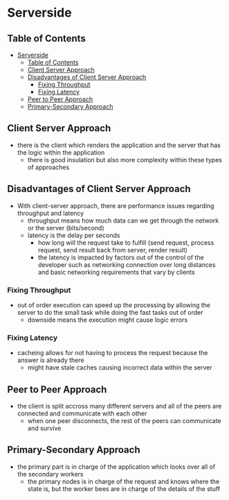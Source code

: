 # Serverside

## Table of Contents

- [Serverside](#serverside)
  - [Table of Contents](#table-of-contents)
  - [Client Server Approach](#client-server-approach)
  - [Disadvantages of Client Server Approach](#disadvantages-of-client-server-approach)
    - [Fixing Throughput](#fixing-throughput)
    - [Fixing Latency](#fixing-latency)
  - [Peer to Peer Approach](#peer-to-peer-approach)
  - [Primary-Secondary Approach](#primary-secondary-approach)

## Client Server Approach

- there is the client which renders the application and the server that has the logic within the application
  - there is good insulation but also more complexity within these types of approaches

## Disadvantages of Client Server Approach

- With client-server approach, there are performance issues regarding throughput and latency
  - throughput means how much data can we get through the network or the server (bits/second)
  - latency is the delay per seconds
    - how long will the request take to fulfill (send request, process request, send result back from server, render result)
    - the latency is impacted by factors out of the control of the developer such as networking connection over long distances and basic networking requirements that vary by clients

### Fixing Throughput

- out of order execution can speed up the processing by allowing the server to do the small task while doing the fast tasks out of order
  - downside means the execution might cause logic errors

### Fixing Latency

- cacheing allows for not having to process the request because the answer is already there
  - might have stale caches causing incorrect data within the server

## Peer to Peer Approach

- the client is split accross many different servers and all of the peers are connected and communicate with each other
  - when one peer disconnects, the rest of the peers can communicate and survive

## Primary-Secondary Approach

- the primary part is in charge of the application which looks over all of the secondary workers
  - the primary nodes is in charge of the request and knows where the state is, but the worker bees are in charge of the details of the stuff
